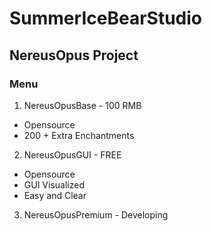 # SummerIceBearStudio

## NereusOpus Project
### Menu
1. NereusOpusBase - 100 RMB
  - Opensource
  - 200 + Extra Enchantments
2. NereusOpusGUI  - FREE
  - Opensource
  - GUI Visualized
  - Easy and Clear
3. NereusOpusPremium - Developing
